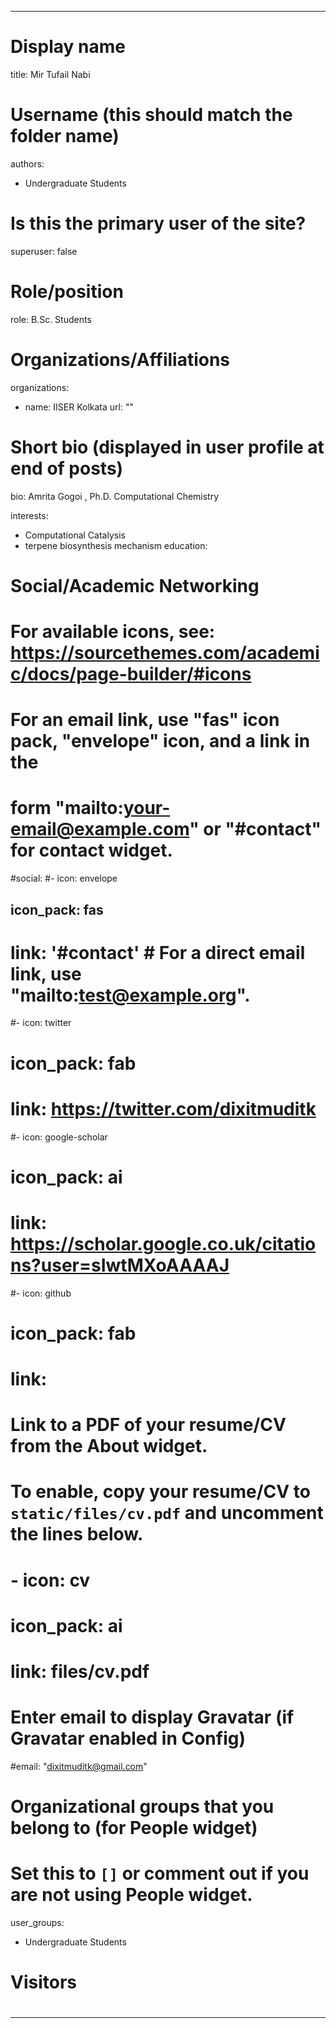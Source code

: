 
---
# Display name
title: Mir Tufail Nabi 

# Username (this should match the folder name)
authors:
- Undergraduate Students

# Is this the primary user of the site?
superuser: false

# Role/position
role: B.Sc. Students
# Organizations/Affiliations
organizations: 
- name: IISER Kolkata
  url: ""

# Short bio (displayed in user profile at end of posts)
bio: Amrita Gogoi , Ph.D. Computational Chemistry

interests:
- Computational Catalysis
- terpene biosynthesis mechanism
education:
  
# Social/Academic Networking
# For available icons, see: https://sourcethemes.com/academic/docs/page-builder/#icons
#   For an email link, use "fas" icon pack, "envelope" icon, and a link in the
#   form "mailto:your-email@example.com" or "#contact" for contact widget.
#social:
#- icon: envelope
##  icon_pack: fas
#  link: '#contact'  # For a direct email link, use "mailto:test@example.org".
#- icon: twitter
#  icon_pack: fab
#  link: https://twitter.com/dixitmuditk
#- icon: google-scholar
#  icon_pack: ai
#  link: https://scholar.google.co.uk/citations?user=sIwtMXoAAAAJ
#- icon: github
#  icon_pack: fab
#  link: 
# Link to a PDF of your resume/CV from the About widget.
# To enable, copy your resume/CV to `static/files/cv.pdf` and uncomment the lines below.
# - icon: cv
#   icon_pack: ai
#   link: files/cv.pdf

# Enter email to display Gravatar (if Gravatar enabled in Config)
#email: "dixitmuditk@gmail.com"

# Organizational groups that you belong to (for People widget)
#   Set this to `[]` or comment out if you are not using People widget.
user_groups:
- Undergraduate Students


# Visitors

#
---
